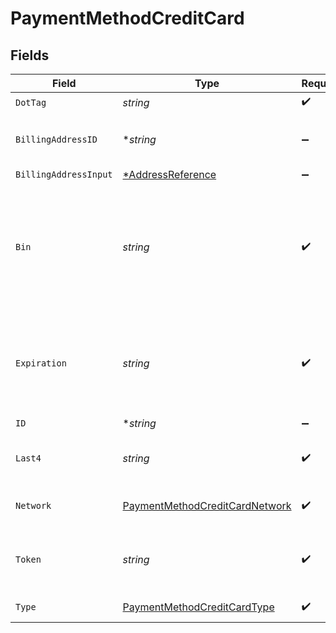 # PaymentMethodCreditCard


## Fields

| Field                                                                                                                 | Type                                                                                                                  | Required                                                                                                              | Description                                                                                                           | Example                                                                                                               |
| --------------------------------------------------------------------------------------------------------------------- | --------------------------------------------------------------------------------------------------------------------- | --------------------------------------------------------------------------------------------------------------------- | --------------------------------------------------------------------------------------------------------------------- | --------------------------------------------------------------------------------------------------------------------- |
| `DotTag`                                                                                                              | *string*                                                                                                              | :heavy_check_mark:                                                                                                    | N/A                                                                                                                   | credit_card                                                                                                           |
| `BillingAddressID`                                                                                                    | **string*                                                                                                             | :heavy_minus_sign:                                                                                                    | The ID of credit card's billing address                                                                               | D4g3h5tBuVYK9                                                                                                         |
| `BillingAddressInput`                                                                                                 | [*AddressReference](../../models/shared/addressreference.md)                                                          | :heavy_minus_sign:                                                                                                    | N/A                                                                                                                   |                                                                                                                       |
| `Bin`                                                                                                                 | *string*                                                                                                              | :heavy_check_mark:                                                                                                    | The Bank Identification Number for the credit card. This is typically the first 4-6 digits of the credit card number. | 411111                                                                                                                |
| `Expiration`                                                                                                          | *string*                                                                                                              | :heavy_check_mark:                                                                                                    | The expiration date of the credit card. TODO TO MAKE EXPIRATION REUSABLE                                              | 2025-03                                                                                                               |
| `ID`                                                                                                                  | **string*                                                                                                             | :heavy_minus_sign:                                                                                                    | N/A                                                                                                                   | X5h6j8uLpVGK0                                                                                                         |
| `Last4`                                                                                                               | *string*                                                                                                              | :heavy_check_mark:                                                                                                    | The last 4 digits of the credit card number.                                                                          | 1004                                                                                                                  |
| `Network`                                                                                                             | [PaymentMethodCreditCardNetwork](../../models/shared/paymentmethodcreditcardnetwork.md)                               | :heavy_check_mark:                                                                                                    | The credit card network.                                                                                              | visa                                                                                                                  |
| `Token`                                                                                                               | *string*                                                                                                              | :heavy_check_mark:                                                                                                    | The Bolt token associated to the credit card.                                                                         | a1B2c3D4e5F6G7H8i9J0k1L2m3N4o5P6Q7r8S9t0                                                                              |
| `Type`                                                                                                                | [PaymentMethodCreditCardType](../../models/shared/paymentmethodcreditcardtype.md)                                     | :heavy_check_mark:                                                                                                    | Credit card type                                                                                                      | credit                                                                                                                |